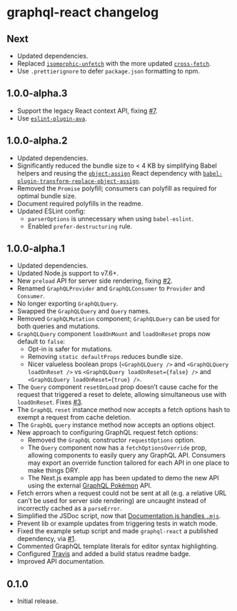 # graphql-react changelog

## Next

* Updated dependencies.
* Replaced [`isomorphic-unfetch`](https://npm.im/isomorphic-unfetch) with the more updated [`cross-fetch`](https://npm.im/cross-fetch).
* Use `.prettierignore` to defer `package.json` formatting to npm.

## 1.0.0-alpha.3

* Support the legacy React context API, fixing [#7](https://github.com/jaydenseric/graphql-react/issues/7).
* Use [`eslint-plugin-ava`](https://npm.im/eslint-plugin-ava).

## 1.0.0-alpha.2

* Updated dependencies.
* Significantly reduced the bundle size to < 4 KB by simplifying Babel helpers and reusing the [`object-assign`](https://npm.im/object-assign) React dependency with [`babel-plugin-transform-replace-object-assign`](https://npm.im/babel-plugin-transform-replace-object-assign).
* Removed the `Promise` polyfill; consumers can polyfill as required for optimal bundle size.
* Document required polyfills in the readme.
* Updated ESLint config:
  * `parserOptions` is unnecessary when using `babel-eslint`.
  * Enabled `prefer-destructuring` rule.

## 1.0.0-alpha.1

* Updated dependencies.
* Updated Node.js support to v7.6+.
* New `preload` API for server side rendering, fixing [#2](https://github.com/jaydenseric/graphql-react/issues/2).
* Renamed `GraphQLProvider` and `GraphQLConsumer` to `Provider` and `Consumer`.
* No longer exporting `GraphQLQuery`.
* Swapped the `GraphQLQuery` and `Query` names.
* Removed `GraphQLMutation` component; `GraphQLQuery` can be used for both queries and mutations.
* `GraphQLQuery` component `loadOnMount` and `loadOnReset` props now default to `false`:
  * Opt-in is safer for mutations.
  * Removing `static defaultProps` reduces bundle size.
  * Nicer valueless boolean props (`<GraphQLQuery />` and `<GraphQLQuery loadOnReset />` vs `<GraphQLQuery loadOnReset={false} />` and `<GraphQLQuery loadOnReset={true} />`.
* The `Query` component `resetOnLoad` prop doesn’t cause cache for the request that triggered a reset to delete, allowing simultaneous use with `loadOnReset`. Fixes [#3](https://github.com/jaydenseric/graphql-react/issues/3).
* The `GraphQL` `reset` instance method now accepts a fetch options hash to exempt a request from cache deletion.
* The `GraphQL` `query` instance method now accepts an options object.
* New approach to configuring GraphQL request fetch options:
  * Removed the `GraphQL` constructor `requestOptions` option.
  * The `Query` component now has a `fetchOptionsOverride` prop, allowing components to easily query any GraphQL API. Consumers may export an override function tailored for each API in one place to make things DRY.
  * The Next.js example app has been updated to demo the new API using the external [GraphQL Pokémon](https://github.com/lucasbento/graphql-pokemon) API.
* Fetch errors when a request could not be sent at all (e.g. a relative URL can’t be used for server side rendering) are uncaught instead of incorrectly cached as a `parseError`.
* Simplified the JSDoc script, now that [Documentation.js handles `.mjs`](https://github.com/documentationjs/documentation/pull/1023).
* Prevent lib or example updates from triggering tests in watch mode.
* Fixed the example setup script and made `graphql-react` a published dependency, via [#1](https://github.com/jaydenseric/graphql-react/pull/1).
* Commented GraphQL template literals for editor syntax highlighting.
* Configured [Travis](https://travis-ci.org/jaydenseric/graphql-react) and added a build status readme badge.
* Improved API documentation.

## 0.1.0

* Initial release.
